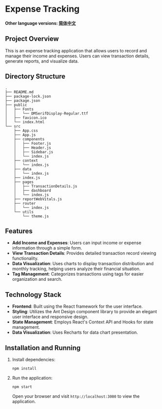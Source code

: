 # Expense Tracking

**Other language versions: [简体中文](README_zh.md)**

## Project Overview

This is an expense tracking application that allows users to record and manage their income and expenses. Users can view transaction details, generate reports, and visualize data.

## Directory Structure

```
.
├── README.md
├── package-lock.json
├── package.json
├── public
│   ├── Fonts
│   │   └── DMSerifDisplay-Regular.ttf
│   ├── favicon.ico
│   └── index.html
└── src
    ├── App.css
    ├── App.js
    ├── components
    │   ├── Footer.js
    │   ├── Header.js
    │   ├── Sidebar.js
    │   └── index.js
    ├── context
    │   └── index.js
    ├── data
    │   └── index.js
    ├── index.js
    ├── pages
    │   ├── TransactionDetails.js
    │   ├── dashboard
    │   └── index.js
    ├── reportWebVitals.js
    ├── router
    │   └── index.js
    └── utils
        └── theme.js
```

## Features

- **Add Income and Expenses**: Users can input income or expense information through a simple form.
- **View Transaction Details**: Provides detailed transaction record viewing functionality.
- **Data Visualization**: Uses charts to display transaction distribution and monthly tracking, helping users analyze their financial situation.
- **Tag Management**: Categorizes transactions using tags for easier organization and search.

## Technology Stack

- **Frontend**: Built using the React framework for the user interface.
- **Styling**: Utilizes the Ant Design component library to provide an elegant user interface and responsive design.
- **State Management**: Employs React's Context API and Hooks for state management.
- **Data Visualization**: Uses Recharts for data chart presentation.

## Installation and Running

1. Install dependencies:

   ```bash
   npm install
   ```

2. Run the application:

   ```bash
   npm start
   ```

   Open your browser and visit `http://localhost:3000` to view the application.
